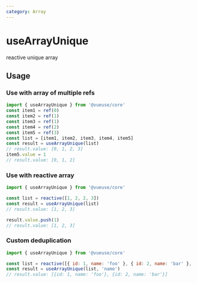 ```yaml
---
category: Array
---
```


# useArrayUnique

reactive unique array

## Usage

### Use with array of multiple refs

```js
import { useArrayUnique } from '@vueuse/core'
const item1 = ref(0)
const item2 = ref(1)
const item3 = ref(1)
const item4 = ref(2)
const item5 = ref(3)
const list = [item1, item2, item3, item4, item5]
const result = useArrayUnique(list)
// result.value: [0, 1, 2, 3]
item5.value = 1
// result.value: [0, 1, 2]
```

### Use with reactive array

```js
import { useArrayUnique } from '@vueuse/core'

const list = reactive([1, 2, 2, 3])
const result = useArrayUnique(list)
// result.value: [1, 2, 3]

result.value.push(1)
// result.value: [1, 2, 3]
```

### Custom deduplication

```js
import { useArrayUnique } from '@vueuse/core'

const list = reactive([{ id: 1, name: 'foo' }, { id: 2, name: 'bar' }, { id: 3, name: 'foo' }])
const result = useArrayUnique(list, 'name')
// result.value: [{id: 1, name: 'foo'}, {id: 2, name: 'bar'}]
```
